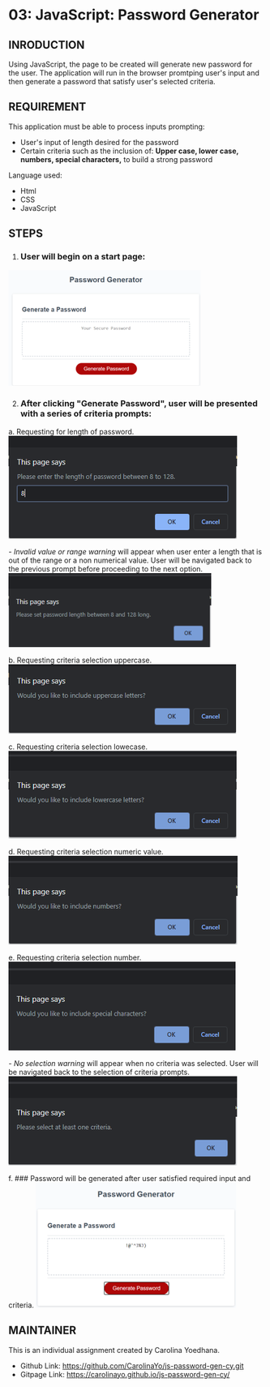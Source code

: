 # 03: JavaScript: Password Generator

## INRODUCTION 

Using JavaScript, the page to be created will generate new password for the user.  The application will run in the browser promtping user's input and then generate a password that satisfy user's selected criteria.

## REQUIREMENT

This application must be able to process inputs prompting:
* User's input of length desired for the password
* Certain criteria such as the inclusion of: **Upper case, lower case, numbers, special characters,** to build a strong password

Language used:
* Html
* CSS
* JavaScript

## STEPS

1. ### User will begin on a start page:

![Start page](/Assets/readme/startpage.png)

2. ### After clicking "Generate Password", user will be presented with a series of criteria prompts:

a. Requesting for length of password.
    ![Length input](/Assets/readme/p1_length.png)

_-   Invalid value or range warning_ will appear when user enter a length that is out of the range or a non numerical value.  User will be navigated back to the previous prompt before proceeding to the next option. ![Invalid input warning](/Assets/readme/invalid_warning1.png)

b. Requesting criteria selection uppercase. 
![Uppercase criteria](/Assets/readme/p2_uppercase.png) 

c. Requesting criteria selection lowecase. 
![Lowercase criteria](/Assets/readme/p3_lowercase.png) 

d. Requesting criteria selection numeric value. 
![Numeric criteria](/Assets/readme/p4_number.png) 

e. Requesting criteria selection number. 
![Special symbol criteria](/Assets/readme/p5_symbol.png)

_-  No selection warning_ will appear when no criteria was selected.  User will be navigated back to the selection of criteria prompts. 
![Invalid selection warning](/Assets/readme/invalid_warning2.png)

f. ### Password will be generated after user satisfied required input and criteria. 
![Generate Password](/Assets/readme/final.png)

## MAINTAINER 
This is an individual assignment created by Carolina Yoedhana.
* Github Link: https://github.com/CarolinaYo/js-password-gen-cy.git
* Gitpage Link: https://carolinayo.github.io/js-password-gen-cy/

